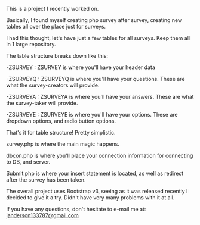This is a project I recently worked on.

Basically, I found myself creating php survey after survey, creating new tables all over the place just for surveys.

I had this thought, let's have just a few tables for all surveys. Keep them all in 1 large repository.

The table structure breaks down like this:

-ZSURVEY : ZSURVEY is where you'll have your header data

-ZSURVEYQ : ZSURVEYQ is where you'll have your questions. These are what the survey-creators will provide.

-ZSURVEYA : ZSURVEYA is where you'll have your answers. These are what the survey-taker will provide.

-ZSURVEYE : ZSURVEYE is where you'll have your options. These are dropdown options, and radio button options.


That's it for table structure! Pretty simplistic.

survey.php is where the main magic happens. 

dbcon.php is where you'll place your connection information for connecting to DB, and server.

Submit.php is where your insert statement is located, as well as redirect after the survey has been taken.

The overall project uses Bootstrap v3, seeing as it was released recently I decided to give it a try. Didn't have very many problems with it at all.

If you have any questions, don't hesitate to e-mail me at: janderson133787@gmail.com
